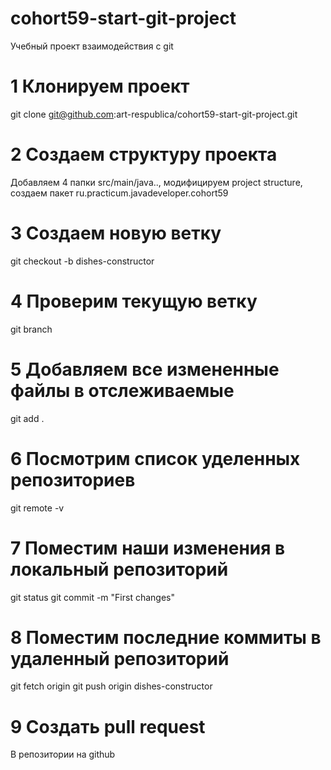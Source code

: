 # cohort59-start-git-project
Учебный проект взаимодействия с git

# 1 Клонируем проект
git clone git@github.com:art-respublica/cohort59-start-git-project.git

# 2 Создаем структуру проекта
Добавляем 4 папки src/main/java..,
модифицируем project structure,
создаем пакет ru.practicum.javadeveloper.cohort59

# 3 Создаем новую ветку
git checkout -b dishes-constructor

# 4 Проверим текущую ветку
git branch

# 5 Добавляем все измененные файлы в отслеживаемые
git add .

# 6 Посмотрим список уделенных репозиториев
git remote -v

# 7 Поместим наши изменения в локальный репозиторий
git status
git commit -m "First changes"

# 8 Поместим последние коммиты в удаленный репозиторий
git fetch origin
git push origin dishes-constructor

# 9 Создать pull request
В репозитории на github



